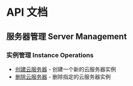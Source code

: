 # API 文档

## 服务器管理 Server Management

### 实例管理 Instance Operations
- [创建云服务器](./server/create-server.md) - 创建一个新的云服务器实例
- [删除云服务器](./server/delete-server.md) - 删除指定的云服务器实例